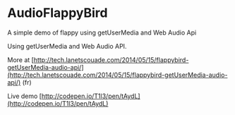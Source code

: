 AudioFlappyBird
===============

A simple demo of flappy using getUserMedia and Web Audio Api

Using getUserMedia and Web Audio API.

More at [http://tech.lanetscouade.com/2014/05/15/flappybird-getUserMedia-audio-api/](http://tech.lanetscouade.com/2014/05/15/flappybird-getUserMedia-audio-api/) (fr)

Live demo [http://codepen.io/T1l3/pen/tAydL](http://codepen.io/T1l3/pen/tAydL)
